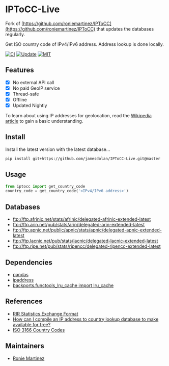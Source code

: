 # IPToCC-Live
Fork of [https://github.com/roniemartinez/IPToCC](https://github.com/roniemartinez/IPToCC) that updates the databases regularly.

Get ISO country code of IPv4/IPv6 address. Address lookup is done locally.

[![CI](https://github.com/jamesdolan/IPToCC-Live/actions/workflows/ci.yml/badge.svg?branch=master)](https://github.com/jamesdolan/IPToCC-Live/actions/workflows/ci.yml)
[![Update](http://github.com)](https://github.com/jamesdolan/IPToCC-Live/actions/workflows/update.yml)
[![MIT](https://img.shields.io/badge/license-MIT-blue.svg)](https://github.com/jamesdolan/IPToCC-Live/blob/master/LICENSE)

## Features
- [x] No external API call
- [x] No paid GeoIP service
- [x] Thread-safe
- [x] Offline
- [x] Updated Nightly 

To learn about using IP addresses for geolocation, read the [Wikipedia article](https://en.wikipedia.org/wiki/Geolocation_software) to gain a basic understanding.

## Install
Install the latest version with the latest database...
```bash
pip install git+https://github.com/jamesdolan/IPToCC-Live.git@master
```

## Usage
```python
from iptocc import get_country_code
country_code = get_country_code('<IPv4/IPv6 address>')
```

## Databases
- ftp://ftp.afrinic.net/stats/afrinic/delegated-afrinic-extended-latest
- ftp://ftp.arin.net/pub/stats/arin/delegated-arin-extended-latest
- ftp://ftp.apnic.net/public/apnic/stats/apnic/delegated-apnic-extended-latest
- ftp://ftp.lacnic.net/pub/stats/lacnic/delegated-lacnic-extended-latest
- ftp://ftp.ripe.net/pub/stats/ripencc/delegated-ripencc-extended-latest

## Dependencies
- [pandas](https://github.com/pandas-dev/pandas)
- [ipaddress](https://github.com/phihag/ipaddress)
- [backports.functools_lru_cache import lru_cache](https://github.com/jaraco/backports.functools_lru_cache)

## References
- [RIR Statistics Exchange Format](https://www.apnic.net/about-apnic/corporate-documents/documents/resource-guidelines/rir-statistics-exchange-format/)
- [How can I compile an IP address to country lookup database to make available for free?](https://webmasters.stackexchange.com/questions/34628/how-can-i-compile-an-ip-address-to-country-lookup-database-to-make-available-for)
- [ISO 3166 Country Codes](https://dev.maxmind.com/geoip/legacy/codes/iso3166/)

## Maintainers
- [Ronie Martinez](mailto:ronmarti18@gmail.com)
